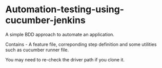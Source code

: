 # Automation-testing-using-cucumber-jenkins
A simple BDD approach to automate an application.

Contains - A feature file, correponding step definition and some utilities such as cucumber runner file.

You may need to re-check the driver path if you clone it.
